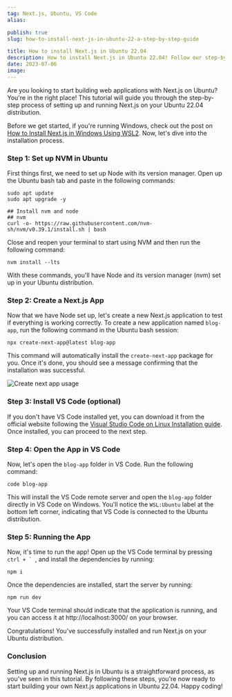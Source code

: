 ```yaml
---
tag: Next.js, Ubuntu, VS Code
alias:

publish: true
slug: how-to-install-next-js-in-ubuntu-22-a-step-by-step-guide

title: How to install Next.js in Ubuntu 22.04
description: How to install Next.js in Ubuntu 22.04! Follow our step-by-step guide to install and run Next.js, set up NVM, and use VS Code for seamless development.
date: 2023-07-06
image:
---
```


Are you looking to start building web applications with Next.js on Ubuntu? You're in the right place! This tutorial will guide you through the step-by-step process of setting up and running Next.js on your Ubuntu 22.04 distribution.

Before we get started, if you're running Windows, check out the post on [How to Install Next.js in Windows Using WSL2](/blog/how-to-install-next-js-in-windows-using-wsl2-a-step-by-step-guide). Now, let's dive into the installation process.

### Step 1: Set up NVM in Ubuntu
First things first, we need to set up Node with its version manager. Open up the Ubuntu bash tab and paste in the following commands:

```text
sudo apt update
sudo apt upgrade -y

## Install nvm and node
## nvm
curl -o- https://raw.githubusercontent.com/nvm-sh/nvm/v0.39.1/install.sh | bash
```
Close and reopen your terminal to start using NVM and then run the following command:

```text
nvm install --lts
```

With these commands, you'll have Node and its version manager (nvm) set up in your Ubuntu distribution.

### Step 2: Create a Next.js App
Now that we have Node set up, let's create a new Next.js application to test if everything is working correctly. To create a new application named `blog-app`, run the following command in the Ubuntu bash session:

```text
npx create-next-app@latest blog-app
```

This command will automatically install the `create-next-app` package for you. Once it's done, you should see a message confirming that the installation was successful.

![Create next app usage](/assets/docs/2088943018.png)

### Step 3: Install VS Code (optional)
If you don't have VS Code installed yet, you can download it from the official website following the [Visual Studio Code on Linux Installation guide](https://code.visualstudio.com/docs/setup/linux#_installation). Once installed, you can proceed to the next step.

### Step 4: Open the App in VS Code
Now, let's open the `blog-app` folder in VS Code. Run the following command:

```text
code blog-app
```

This will install the VS Code remote server and open the `blog-app` folder directly in VS Code on Windows. You'll notice the `WSL:Ubuntu` label at the bottom left corner, indicating that VS Code is connected to the Ubuntu distribution.

### Step 5: Running the App
Now, it's time to run the app! Open up the VS Code terminal by pressing ``ctrl + ` ``, and install the dependencies by running:

```text
npm i
```

Once the dependencies are installed, start the server by running:

```text
npm run dev
```

Your VS Code terminal should indicate that the application is running, and you can access it at http://localhost:3000/ on your browser.

Congratulations! You've successfully installed and run Next.js on your Ubuntu distribution.

### Conclusion
Setting up and running Next.js in Ubuntu is a straightforward process, as you've seen in this tutorial. By following these steps, you're now ready to start building your own Next.js applications in Ubuntu 22.04. Happy coding!
